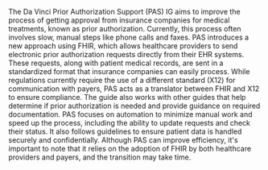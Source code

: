 The Da Vinci Prior Authorization Support (PAS) IG aims to improve the process of getting approval from insurance companies for medical treatments, known as prior authorization. Currently, this process often involves slow, manual steps like phone calls and faxes. PAS introduces a new approach using FHIR, which allows healthcare providers to send electronic prior authorization requests directly from their EHR systems. These requests, along with patient medical records, are sent in a standardized format that insurance companies can easily process. While regulations currently require the use of a different standard (X12) for communication with payers, PAS acts as a translator between FHIR and X12 to ensure compliance. The guide also works with other guides that help determine if prior authorization is needed and provide guidance on required documentation. PAS focuses on automation to minimize manual work and speed up the process, including the ability to update requests and check their status. It also follows guidelines to ensure patient data is handled securely and confidentially. Although PAS can improve efficiency, it's important to note that it relies on the adoption of FHIR by both healthcare providers and payers, and the transition may take time. 
